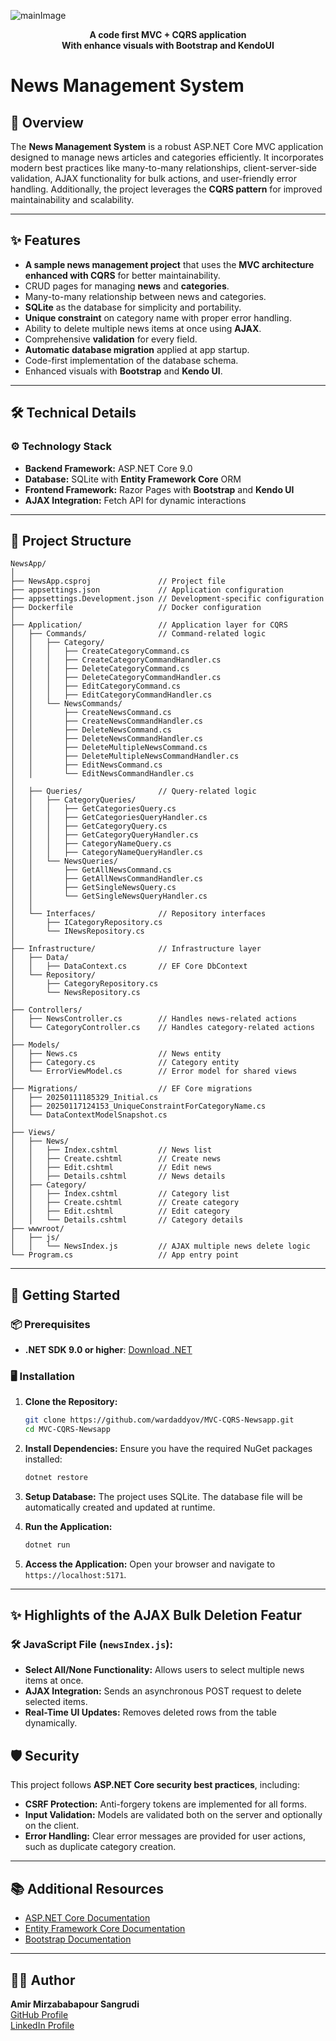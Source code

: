 ![mainImage](https://github.com/user-attachments/assets/a44a0c15-bfff-4d72-b5a3-f7333494a32b)

<div align="center">
   <strong>A code first MVC + CQRS application</strong>
   <strong><br>With enhance visuals with Bootstrap and KendoUI</strong>
</div>


# News Management System

## 📜 Overview

The **News Management System** is a robust ASP.NET Core MVC application designed to manage news articles and categories efficiently. It incorporates modern best practices like many-to-many relationships, client-server-side validation, AJAX functionality for bulk actions, and user-friendly error handling. Additionally, the project leverages the **CQRS pattern** for improved maintainability and scalability.

---

## ✨ Features

- **A sample news management project** that uses the **MVC architecture enhanced with CQRS** for better maintainability.
- CRUD pages for managing **news** and **categories**.
- Many-to-many relationship between news and categories.
- **SQLite** as the database for simplicity and portability.
- **Unique constraint** on category name with proper error handling.
- Ability to delete multiple news items at once using **AJAX**.
- Comprehensive **validation** for every field.
- **Automatic database migration** applied at app startup.
- Code-first implementation of the database schema.
- Enhanced visuals with **Bootstrap** and **Kendo UI**.

---

## 🛠️ Technical Details

### ⚙️ Technology Stack
- **Backend Framework:** ASP.NET Core 9.0
- **Database:** SQLite with **Entity Framework Core** ORM
- **Frontend Framework:** Razor Pages with **Bootstrap** and **Kendo UI**
- **AJAX Integration:** Fetch API for dynamic interactions

---

## 📂 Project Structure

```
NewsApp/
│
├── NewsApp.csproj               // Project file
├── appsettings.json             // Application configuration
├── appsettings.Development.json // Development-specific configuration
├── Dockerfile                   // Docker configuration
│
├── Application/                 // Application layer for CQRS
│   ├── Commands/                // Command-related logic
│   │   ├── Category/
│   │   │   ├── CreateCategoryCommand.cs
│   │   │   ├── CreateCategoryCommandHandler.cs
│   │   │   ├── DeleteCategoryCommand.cs
│   │   │   ├── DeleteCategoryCommandHandler.cs
│   │   │   ├── EditCategoryCommand.cs
│   │   │   ├── EditCategoryCommandHandler.cs
│   │   └── NewsCommands/
│   │       ├── CreateNewsCommand.cs
│   │       ├── CreateNewsCommandHandler.cs
│   │       ├── DeleteNewsCommand.cs
│   │       ├── DeleteNewsCommandHandler.cs
│   │       ├── DeleteMultipleNewsCommand.cs
│   │       ├── DeleteMultipleNewsCommandHandler.cs
│   │       ├── EditNewsCommand.cs
│   │       └── EditNewsCommandHandler.cs
│
│   ├── Queries/                 // Query-related logic
│   │   ├── CategoryQueries/
│   │   │   ├── GetCategoriesQuery.cs
│   │   │   ├── GetCategoriesQueryHandler.cs
│   │   │   ├── GetCategoryQuery.cs
│   │   │   ├── GetCategoryQueryHandler.cs
│   │   │   ├── CategoryNameQuery.cs
│   │   │   ├── CategoryNameQueryHandler.cs
│   │   └── NewsQueries/
│   │       ├── GetAllNewsCommand.cs
│   │       ├── GetAllNewsCommandHandler.cs
│   │       ├── GetSingleNewsQuery.cs
│   │       └── GetSingleNewsQueryHandler.cs
│   │
│   └── Interfaces/              // Repository interfaces
│       ├── ICategoryRepository.cs
│       └── INewsRepository.cs
│
├── Infrastructure/              // Infrastructure layer
│   ├── Data/
│   │   ├── DataContext.cs       // EF Core DbContext
│   └── Repository/
│       ├── CategoryRepository.cs
│       └── NewsRepository.cs
│
├── Controllers/
│   ├── NewsController.cs        // Handles news-related actions
│   └── CategoryController.cs    // Handles category-related actions
│
├── Models/
│   ├── News.cs                  // News entity
│   ├── Category.cs              // Category entity
│   └── ErrorViewModel.cs        // Error model for shared views
│
├── Migrations/                  // EF Core migrations
│   ├── 20250111185329_Initial.cs
│   ├── 20250117124153_UniqueConstraintForCategoryName.cs
│   └── DataContextModelSnapshot.cs
│
├── Views/
│   ├── News/
│   │   ├── Index.cshtml         // News list
│   │   ├── Create.cshtml        // Create news
│   │   ├── Edit.cshtml          // Edit news
│   │   ├── Details.cshtml       // News details
│   ├── Category/
│   │   ├── Index.cshtml         // Category list
│   │   ├── Create.cshtml        // Create category
│   │   ├── Edit.cshtml          // Edit category
│   │   └── Details.cshtml       // Category details
├── wwwroot/
│   ├── js/
│   │   └── NewsIndex.js         // AJAX multiple news delete logic
└── Program.cs                   // App entry point
```

---

## 🚀 Getting Started

### 📦 Prerequisites
- **.NET SDK 9.0 or higher**: [Download .NET](https://dotnet.microsoft.com/download)

### 🖥️ Installation

1. **Clone the Repository:**
   ```bash
   git clone https://github.com/wardaddyov/MVC-CQRS-Newsapp.git
   cd MVC-CQRS-Newsapp
   ```

2. **Install Dependencies:**
   Ensure you have the required NuGet packages installed:
   ```bash
   dotnet restore
   ```

3. **Setup Database:**
   The project uses SQLite. The database file will be automatically created and updated at runtime.

4. **Run the Application:**
   ```bash
   dotnet run
   ```

5. **Access the Application:**
   Open your browser and navigate to `https://localhost:5171`.

---

## ✨ Highlights of the AJAX Bulk Deletion Featur

### 🛠️ JavaScript File (`newsIndex.js`):
- **Select All/None Functionality:** Allows users to select multiple news items at once.
- **AJAX Integration:** Sends an asynchronous POST request to delete selected items.
- **Real-Time UI Updates:** Removes deleted rows from the table dynamically.

## 🛡️ Security

This project follows **ASP.NET Core security best practices**, including:
- **CSRF Protection:** Anti-forgery tokens are implemented for all forms.
- **Input Validation:** Models are validated both on the server and optionally on the client.
- **Error Handling:** Clear error messages are provided for user actions, such as duplicate category creation.

---

## 📚 Additional Resources

- [ASP.NET Core Documentation](https://docs.microsoft.com/en-us/aspnet/core/)
- [Entity Framework Core Documentation](https://docs.microsoft.com/en-us/ef/core/)
- [Bootstrap Documentation](https://getbootstrap.com/docs/5.3/getting-started/introduction/)

---

## 👨‍💻 Author

**Amir Mirzababapour Sangrudi**  
[GitHub Profile](https://github.com/wardaddyov)  
[LinkedIn Profile](https://www.linkedin.com/in/amir-mirzababapour-sangrudi-46886b242/)



